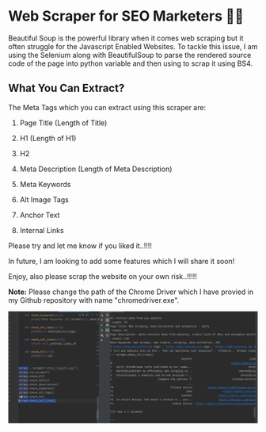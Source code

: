 # Web Scraper for SEO Marketers 👨‍💻

Beautiful Soup is the powerful library when it comes web scraping but it often struggle for the Javascript Enabled Websites. To tackle this issue, I am using the Selenium along with BeautifulSoup to parse the rendered source code of the page into python variable and then using to scrap it using BS4.


## What You Can Extract?

The Meta Tags which you can extract using this scraper are: 

1) Page Title (Length of Title)

2) H1 (Length of H1)

3) H2 

4) Meta Description (Length of Meta Description)

5) Meta Keywords

6) Alt Image Tags

7) Anchor Text

8) Internal Links

Please try and let me know if you liked it..!!!!

In future, I am looking to add some features which I will share it soon!

Enjoy, also please scrap the website on your own risk..!!!!!

**Note:** Please change the path of the Chrome Driver which I have provied in my Github repository with name "chromedriver.exe".

<img src = 'https://github.com/mukulsinghal001/Web-Scraper-SEO/blob/main/Working_Demo.png'>

